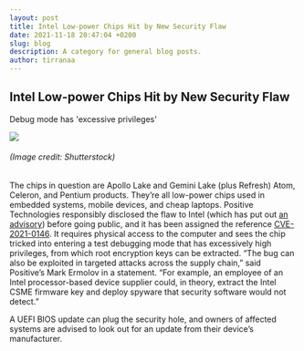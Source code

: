 ```yaml
---
layout: post
title: Intel Low-power Chips Hit by New Security Flaw
date: 2021-11-18 20:47:04 +0200
slug: blog
description: A category for general blog posts.
author: tirranaa
---
```


## Intel Low-power Chips Hit by New Security Flaw

Debug mode has 'excessive privileges'

![](https://cdn.mos.cms.futurecdn.net/PWnQuGZrReBRM6BFmiCMYj-970-80.jpg.webp)

###### (Image credit: Shutterstock)

The chips in question are Apollo Lake and Gemini Lake (plus Refresh) Atom, Celeron, and Pentium products. They’re all low-power chips used in embedded systems, mobile devices, and cheap laptops. Positive Technologies responsibly disclosed the flaw to Intel (which has put out [an advisory](https://www.intel.com/content/www/us/en/security-center/advisory/intel-sa-00528.html)) before going public, and it has been assigned the reference [CVE-2021-0146](https://cve.mitre.org/cgi-bin/cvename.cgi?name=CVE-2021-0146). It requires physical access to the computer and sees the chip tricked into entering a test debugging mode that has excessively high privileges, from which root encryption keys can be extracted. “The bug can also be exploited in targeted attacks across the supply chain,” said Positive’s Mark Ermolov in a statement. “For example, an employee of an Intel processor-based device supplier could, in theory, extract the Intel CSME firmware key and deploy spyware that security software would not detect.”

A UEFI BIOS update can plug the security hole, and owners of affected systems are advised to look out for an update from their device’s manufacturer.
